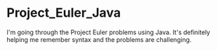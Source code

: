 Project_Euler_Java
==================
I'm going through the Project Euler problems using Java.  It's definitely helping me remember syntax and the problems are challenging.
